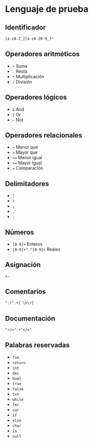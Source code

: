 # Lenguaje de prueba

## Identificador

```l
[a-zA-Z_][a-zA-Z0-9_]*
```

## Operadores aritméticos

- `+` Suma
- `-` Resta
- `*` Multiplicación
- `/` División

## Operadores lógicos

- `&` And
- `|` Or
- `~` Not

## Operadores relacionales

- `<` Menor que
- `>` Mayor que
- `<=` Menor igual
- `>=` Mayor igual
- `=` Comparación

## Delimitadores

- `(`
- `)`
- `;`
- `,`
- `:`

## Números

- `[0-9]+` Enteros
- `[0-9]+"."[0-9]+` Reales

## Asignación

```l
<-
```

## Comentarios

```l
":)".+[ \n\r]
```

## Documentación

```l
"</>".+"</>"
```

## Palabras reservadas

- `fun`
- `return`
- `int`
- `dec`
- `bool`
- `true`
- `false`
- `txt`
- `while`
- `for`
- `var`
- `if`
- `else`
- `char`
- `is`
- `null`
